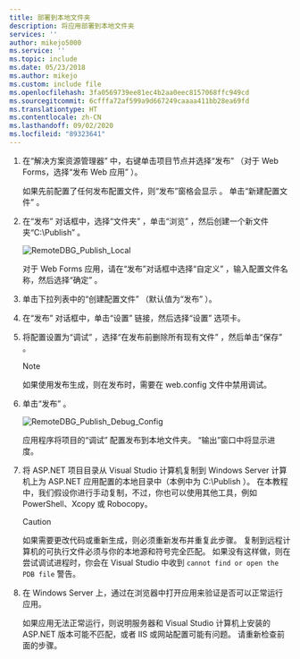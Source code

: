 ```yaml
---
title: 部署到本地文件夹
description: 将应用部署到本地文件夹
services: ''
author: mikejo5000
ms.service: ''
ms.topic: include
ms.date: 05/23/2018
ms.author: mikejo
ms.custom: include file
ms.openlocfilehash: 3fa0569739ee81ec4b2aa0eec8157068ffc949cd
ms.sourcegitcommit: 6cfffa72af599a9d667249caaaa411bb28ea69fd
ms.translationtype: HT
ms.contentlocale: zh-CN
ms.lasthandoff: 09/02/2020
ms.locfileid: "89323641"
---
```

1. 在“解决方案资源管理器”  中，右键单击项目节点并选择“发布”  （对于 Web Forms，选择“发布 Web 应用”  ）。

    如果先前配置了任何发布配置文件，则“发布”窗格会显示  。 单击“新建配置文件”  。

1. 在“发布”  对话框中，选择“文件夹”  ，单击“浏览”  ，然后创建一个新文件夹“C:\Publish”  。

    ![RemoteDBG_Publish_Local](../media/remotedbg_publish_local.png "RemoteDBG_Publish_Local")

    对于 Web Forms 应用，请在“发布”对话框中选择“自定义”  ，输入配置文件名称，然后选择“确定”  。

1. 单击下拉列表中的“创建配置文件”  （默认值为“发布”  ）。

1. 在“发布”  对话框中，单击“设置”  链接，然后选择“设置”  选项卡。

1. 将配置设置为“调试”  ，选择“在发布前删除所有现有文件”  ，然后单击“保存”  。

    > [!NOTE]
    > 如果使用发布生成，则在发布时，需要在 web.config 文件中禁用调试。

1. 单击“发布”  。

    ![RemoteDBG_Publish_Debug_Config](../media/remotedbg_publish_debug_config.png "RemoteDBG_Publish_Debug_Config")

    应用程序将项目的“调试”  配置发布到本地文件夹。 “输出”窗口中将显示进度。

1. 将 ASP.NET 项目目录从 Visual Studio 计算机复制到 Windows Server 计算机上为 ASP.NET 应用配置的本地目录中（本例中为 C:\Publish  ）。 在本教程中，我们假设你进行手动复制，不过，你也可以使用其他工具，例如 PowerShell、Xcopy 或 Robocopy。

    > [!CAUTION]
    > 如果需要更改代码或重新生成，则必须重新发布并重复此步骤。 复制到远程计算机的可执行文件必须与你的本地源和符号完全匹配。    如果没有这样做，则在尝试调试进程时，你会在 Visual Studio 中收到 `cannot find or open the PDB file` 警告。

1. 在 Windows Server 上，通过在浏览器中打开应用来验证是否可以正常运行应用。

    如果应用无法正常运行，则说明服务器和 Visual Studio 计算机上安装的 ASP.NET 版本可能不匹配，或者 IIS 或网站配置可能有问题。 请重新检查前面的步骤。
